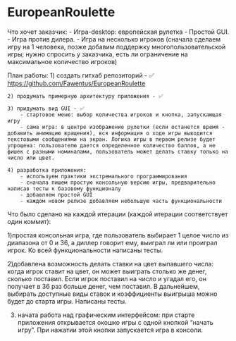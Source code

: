 # EuropeanRoulette

Что хочет заказчик:
    - Игра-desktop: европейская рулетка
    - Простой GUI. 
    - Игра против дилера. 
    - Игра на несколько игроков (сначала сделаем игру на 1 человека, позже добавим поддержку многопользовательской игры; нужно спросить у заказчика, есть ли ограничение на максимальное количество игроков) 

План работы:
    1) создать гитхаб репозиторий - ✅
         https://github.com/Fawentus/EuropeanRoulette
    
    2) продумать примерную архитектуру приложения - ✅
   
    3) придумать вид GUI - ✅
        - стартовое меню: выбор количества игроков и кнопка, запускающая игру
        - сама игра: в центре изображение рулетки (если останется время - добавить анимацию вращения), вся информация о ходе игры выводится текстовыми сообщениями на экран. Логика игры в первом релизе будет  упрощена: пользователю дается определенное количество баллов, а не фишек с разными номиналами, пользователь может делать ставку только на число или цвет. 
    
    4) разработка приложения:
        - используем практики экстремального программирования
        - сначала пишем простую консольную версию игры, предварительно написав тесты к базовому функционалу
        - добавляем простой GUI
        - каждом новом релизе добавляем небольшую часть функциональности


Что было сделано на каждой итерации (каждой итерации соответствует один коммит):

1)простая консольная игра, где пользователь выбирает 1 целое  число из диапазона от 0 и 36, а диллер говорит ему, выиграл ли или проиграл игрок. Ко всей функциональности написаны тесты.

2)добавлена возможность делать ставки на цвет выпавшего числа:
когда игрок ставит на цвет, он может выиграть столько же денег, сколько поставил. Если игрок поставил на число и угадал его, он получает в 36 раз больше денег, чем поставил. В дальнейшем, выбирать доступные виды ставок и коэффициенты выигрыша можно будет до старта игры. Написаны тесты.

3) начата работа над графическим интерфейсом: при старте приложения открывается окошко игры с одной кнопкой “начать игру”. При нажатии этой кнопки запускается игра в консоли.
